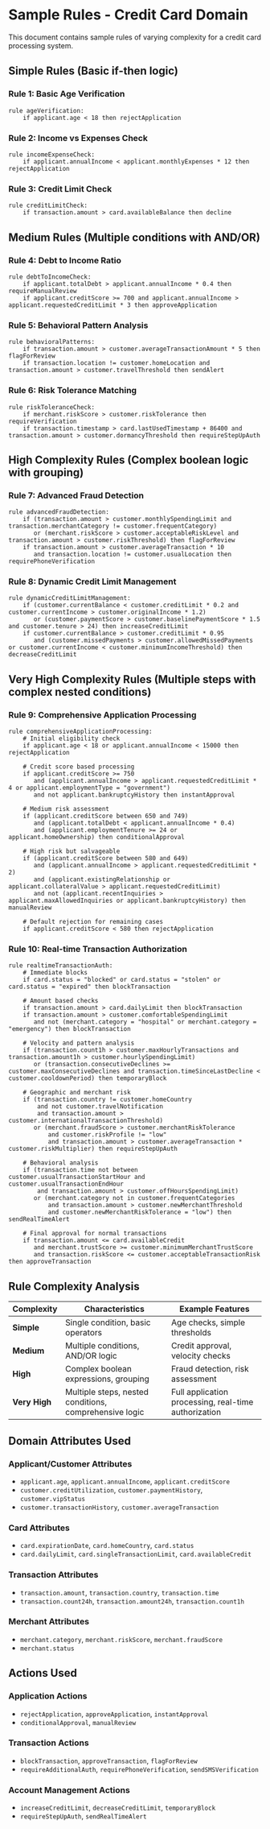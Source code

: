 # Sample Rules - Credit Card Domain

This document contains sample rules of varying complexity for a credit card processing system.

## Simple Rules (Basic if-then logic)

### Rule 1: Basic Age Verification
```
rule ageVerification:
    if applicant.age < 18 then rejectApplication
```

### Rule 2: Income vs Expenses Check
```
rule incomeExpenseCheck:
    if applicant.annualIncome < applicant.monthlyExpenses * 12 then rejectApplication
```

### Rule 3: Credit Limit Check
```
rule creditLimitCheck:
    if transaction.amount > card.availableBalance then decline
```

## Medium Rules (Multiple conditions with AND/OR)

### Rule 4: Debt to Income Ratio
```
rule debtToIncomeCheck:
    if applicant.totalDebt > applicant.annualIncome * 0.4 then requireManualReview
    if applicant.creditScore >= 700 and applicant.annualIncome > applicant.requestedCreditLimit * 3 then approveApplication
```

### Rule 5: Behavioral Pattern Analysis
```
rule behavioralPatterns:
    if transaction.amount > customer.averageTransactionAmount * 5 then flagForReview
    if transaction.location != customer.homeLocation and transaction.amount > customer.travelThreshold then sendAlert
```

### Rule 6: Risk Tolerance Matching
```
rule riskToleranceCheck:
    if merchant.riskScore > customer.riskTolerance then requireVerification
    if transaction.timestamp > card.lastUsedTimestamp + 86400 and transaction.amount > customer.dormancyThreshold then requireStepUpAuth
```

## High Complexity Rules (Complex boolean logic with grouping)

### Rule 7: Advanced Fraud Detection
```
rule advancedFraudDetection:
    if (transaction.amount > customer.monthlySpendingLimit and transaction.merchantCategory != customer.frequentCategory) 
       or (merchant.riskScore > customer.acceptableRiskLevel and transaction.amount > customer.riskThreshold) then flagForReview
    if transaction.amount > customer.averageTransaction * 10 
       and transaction.location != customer.usualLocation then requirePhoneVerification
```

### Rule 8: Dynamic Credit Limit Management
```
rule dynamicCreditLimitManagement:
    if (customer.currentBalance < customer.creditLimit * 0.2 and customer.currentIncome > customer.originalIncome * 1.2) 
       or (customer.paymentScore > customer.baselinePaymentScore * 1.5 and customer.tenure > 24) then increaseCreditLimit
    if customer.currentBalance > customer.creditLimit * 0.95 
       and (customer.missedPayments > customer.allowedMissedPayments or customer.currentIncome < customer.minimumIncomeThreshold) then decreaseCreditLimit
```

## Very High Complexity Rules (Multiple steps with complex nested conditions)

### Rule 9: Comprehensive Application Processing
```
rule comprehensiveApplicationProcessing:
    # Initial eligibility check
    if applicant.age < 18 or applicant.annualIncome < 15000 then rejectApplication
    
    # Credit score based processing
    if applicant.creditScore >= 750 
       and (applicant.annualIncome > applicant.requestedCreditLimit * 4 or applicant.employmentType = "government") 
       and not applicant.bankruptcyHistory then instantApproval
    
    # Medium risk assessment
    if (applicant.creditScore between 650 and 749) 
       and (applicant.totalDebt < applicant.annualIncome * 0.4) 
       and (applicant.employmentTenure >= 24 or applicant.homeOwnership) then conditionalApproval
    
    # High risk but salvageable
    if (applicant.creditScore between 580 and 649) 
       and (applicant.annualIncome > applicant.requestedCreditLimit * 2) 
       and (applicant.existingRelationship or applicant.collateralValue > applicant.requestedCreditLimit) 
       and not (applicant.recentInquiries > applicant.maxAllowedInquiries or applicant.bankruptcyHistory) then manualReview
    
    # Default rejection for remaining cases
    if applicant.creditScore < 580 then rejectApplication
```

### Rule 10: Real-time Transaction Authorization
```
rule realtimeTransactionAuth:
    # Immediate blocks
    if card.status = "blocked" or card.status = "stolen" or card.status = "expired" then blockTransaction
    
    # Amount based checks
    if transaction.amount > card.dailyLimit then blockTransaction
    if transaction.amount > customer.comfortableSpendingLimit 
       and not (merchant.category = "hospital" or merchant.category = "emergency") then blockTransaction
    
    # Velocity and pattern analysis
    if (transaction.count1h > customer.maxHourlyTransactions and transaction.amount1h > customer.hourlySpendingLimit) 
       or (transaction.consecutiveDeclines >= customer.maxConsecutiveDeclines and transaction.timeSinceLastDecline < customer.cooldownPeriod) then temporaryBlock
    
    # Geographic and merchant risk
    if (transaction.country != customer.homeCountry 
        and not customer.travelNotification 
        and transaction.amount > customer.internationalTransactionThreshold) 
       or (merchant.fraudScore > customer.merchantRiskTolerance 
           and customer.riskProfile != "low" 
           and transaction.amount > customer.averageTransaction * customer.riskMultiplier) then requireStepUpAuth
    
    # Behavioral analysis
    if (transaction.time not between customer.usualTransactionStartHour and customer.usualTransactionEndHour 
        and transaction.amount > customer.offHoursSpendingLimit) 
       or (merchant.category not in customer.frequentCategories 
           and transaction.amount > customer.newMerchantThreshold 
           and customer.newMerchantRiskTolerance = "low") then sendRealTimeAlert
    
    # Final approval for normal transactions
    if transaction.amount <= card.availableCredit 
       and merchant.trustScore >= customer.minimumMerchantTrustScore 
       and transaction.riskScore <= customer.acceptableTransactionRisk then approveTransaction
```

## Rule Complexity Analysis

| Complexity | Characteristics | Example Features |
|------------|----------------|------------------|
| **Simple** | Single condition, basic operators | Age checks, simple thresholds |
| **Medium** | Multiple conditions, AND/OR logic | Credit approval, velocity checks |
| **High** | Complex boolean expressions, grouping | Fraud detection, risk assessment |
| **Very High** | Multiple steps, nested conditions, comprehensive logic | Full application processing, real-time authorization |

## Domain Attributes Used

### Applicant/Customer Attributes
- `applicant.age`, `applicant.annualIncome`, `applicant.creditScore`
- `customer.creditUtilization`, `customer.paymentHistory`, `customer.vipStatus`
- `customer.transactionHistory`, `customer.averageTransaction`

### Card Attributes  
- `card.expirationDate`, `card.homeCountry`, `card.status`
- `card.dailyLimit`, `card.singleTransactionLimit`, `card.availableCredit`

### Transaction Attributes
- `transaction.amount`, `transaction.country`, `transaction.time`
- `transaction.count24h`, `transaction.amount24h`, `transaction.count1h`

### Merchant Attributes
- `merchant.category`, `merchant.riskScore`, `merchant.fraudScore`
- `merchant.status`

## Actions Used

### Application Actions
- `rejectApplication`, `approveApplication`, `instantApproval`
- `conditionalApproval`, `manualReview`

### Transaction Actions  
- `blockTransaction`, `approveTransaction`, `flagForReview`
- `requireAdditionalAuth`, `requirePhoneVerification`, `sendSMSVerification`

### Account Management Actions
- `increaseCreditLimit`, `decreaseCreditLimit`, `temporaryBlock`
- `requireStepUpAuth`, `sendRealTimeAlert`